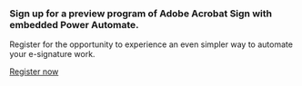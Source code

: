 <AnnouncementBlock slots="heading, text, button" className='ms-announcement-blade'/>

### Sign up for a preview program of Adobe Acrobat Sign with embedded Power Automate.

Register for the opportunity to experience an even simpler way to automate your e-signature work.

[Register now](https://www.adobe.io/apis/creativecloud/photo-imaging-api/api-demo.html)
